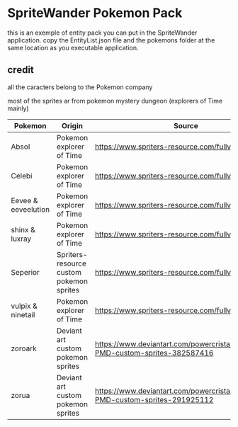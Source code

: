# SpriteWander Pokemon Pack

this is an exemple of entity pack you can put in the SpriteWander application. copy the EntityList.json file and the pokemons folder at the same location as you executable application.

## credit

all the caracters belong to the Pokemon company

most of the sprites ar from pokemon mystery dungeon (explorers of Time mainly)

| Pokemon              | Origin                                   | Source                                                                           | Credits                    |
|----------------------|------------------------------------------|----------------------------------------------------------------------------------|----------------------------|
| Absol                | Pokemon explorer of Time                 | https://www.spriters-resource.com/fullview/5775/                                 | redblueyellow (extraction) |
| Celebi               | Pokemon explorer of Time                 | https://www.spriters-resource.com/fullview/26227/                                | MufasaKong (extraction)    |
| Eevee &  eeveelution | Pokemon explorer of Time                 | https://www.spriters-resource.com/fullview/5736/                                 | redblueyellow (extraction) |
| shinx & luxray       | Pokemon explorer of Time                 | https://www.spriters-resource.com/fullview/5893/                                 | Naokohiro (extraction)     |
| Seperior             | Spriters-resource custom pokemon sprites | https://www.spriters-resource.com/fullview/136879/                               | NeroIntruder (drawing)     |
| vulpix & ninetail    | Pokemon explorer of Time                 | https://www.spriters-resource.com/fullview/22836/                                | redblueyellow (extraction) |
| zoroark              | Deviant art custom pokemon sprites       | https://www.deviantart.com/powercristal/art/Zoroark-PMD-custom-sprites-382587416 | powercrista (drawing)      |
| zorua                | Deviant art custom pokemon sprites       | https://www.deviantart.com/powercristal/art/Zorua-PMD-custom-sprites-291925112   | powercrista (drawing)      |
